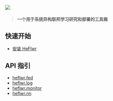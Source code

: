 ![](![](https://github.com/QVQZZZ/HeFlwr/blob/main/pictures/name_logo.svg))

> #### 一个用于系统异构联邦学习研究和部署的工具箱

## 快速开始
- [安装 HeFlwr](https://github.com/QVQZZZ/HeFlwr/blob/main/docs/zh/installation.md)
## API 指引
- [heflwr.fed](https://github.com/QVQZZZ/HeFlwr/blob/main/docs/zh/api/fed.md)
- [heflwr.log](https://github.com/QVQZZZ/HeFlwr/blob/main/docs/zh/api/log.md)
- [heflwr.monitor](https://github.com/QVQZZZ/HeFlwr/blob/main/docs/zh/api/monitor.md)
- [heflwr.nn](https://github.com/QVQZZZ/HeFlwr/blob/main/docs/zh/api/fed.md)


